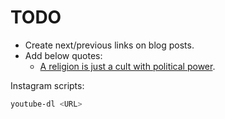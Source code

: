 # TODO #################################################################

- Create next/previous links on blog posts.
- Add below quotes:
  - [A religion is just a cult with political power](https://www.facebook.com/KevinGraham1992/posts/10220844234557372?comment_id=10220867445337627).
  
  
  
Instagram scripts:

```bash
youtube-dl <URL>
```
